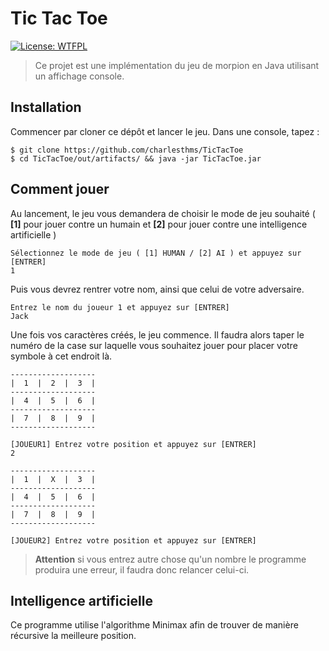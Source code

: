 ﻿# Tic Tac Toe
[![License: WTFPL](https://img.shields.io/badge/License-WTFPL-brightgreen.svg)](http://www.wtfpl.net/about/)
>Ce projet est une implémentation du jeu de morpion en Java utilisant un affichage console.


## Installation
Commencer par cloner ce dépôt et lancer le jeu. Dans une console, tapez :
```
$ git clone https://github.com/charlesthms/TicTacToe
$ cd TicTacToe/out/artifacts/ && java -jar TicTacToe.jar
```
## Comment jouer
Au lancement, le jeu vous demandera de choisir le mode de jeu souhaité ( **[1]** pour jouer contre un humain et **[2]** pour jouer contre une intelligence artificielle )
```
Sélectionnez le mode de jeu ( [1] HUMAN / [2] AI ) et appuyez sur [ENTRER]
1
```
Puis vous devrez rentrer votre nom, ainsi que celui de votre adversaire.
```
Entrez le nom du joueur 1 et appuyez sur [ENTRER]
Jack
```
Une fois vos caractères créés, le jeu commence. Il faudra alors taper le numéro de la case sur laquelle vous souhaitez jouer pour placer votre symbole à cet endroit là.  

```
-------------------
|  1  |  2  |  3  |
-------------------
|  4  |  5  |  6  |
-------------------
|  7  |  8  |  9  |
-------------------

[JOUEUR1] Entrez votre position et appuyez sur [ENTRER]
2

-------------------
|  1  |  X  |  3  |
-------------------
|  4  |  5  |  6  |
-------------------
|  7  |  8  |  9  |
-------------------

[JOUEUR2] Entrez votre position et appuyez sur [ENTRER]
```
>**Attention** si vous entrez autre chose qu'un nombre le programme produira une erreur, il faudra donc relancer celui-ci. 
>

## Intelligence artificielle

Ce programme utilise l'algorithme Minimax afin de trouver de manière récursive la meilleure position.

